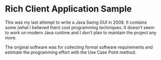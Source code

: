 # Rich Client Application Sample

This was my last attempt to write a Java Swing GUI in 2008. It contains some (what I believed then) cool programming techniques.
It doesn't seem to work on modern Java runtime and I don't plan to maintain the project any more.

The original software was for collecting formal software requirements and 
estimate the programming effort with the Use Case Point method.
